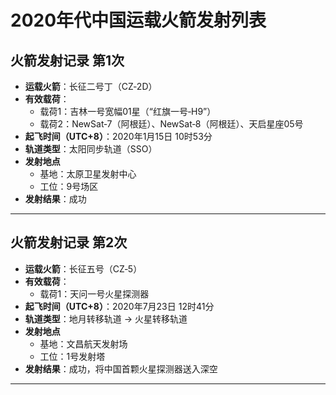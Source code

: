 <!--
 * @Author: blueWALL-E
 * @Date: 2025-06-23 15:03:38
 * @LastEditTime: 2025-06-24 15:21:21
 * @FilePath: \Chinese Aerospace History\中国火箭发射统计-模板.md
 * @Description: 年代中国运载火箭发射列表
 * @Wearing:  Read only, do not modify place!!! 
 * @Shortcut keys:  ctrl+alt+/ ctrl+alt+z
-->

# 2020年代中国运载火箭发射列表

## 火箭发射记录 第1次

- **运载火箭**：长征二号丁（CZ‑2D）
- **有效载荷**：
  - 载荷1：吉林一号宽幅01星（“红旗一号‑H9”）
  - 载荷2：NewSat‑7（阿根廷）、NewSat‑8（阿根廷）、天启星座05号
- **起飞时间（UTC+8）**：2020年1月15日 10时53分  
- **轨道类型**：太阳同步轨道（SSO）  
- **发射地点**
  - 基地：太原卫星发射中心  
  - 工位：9号场区  
- **发射结果**：成功 

---

## 火箭发射记录 第2次

- **运载火箭**：长征五号（CZ‑5）  
- **有效载荷**：
  - 载荷1：天问一号火星探测器  
- **起飞时间（UTC+8）**：2020年7月23日 12时41分  
- **轨道类型**：地月转移轨道 → 火星转移轨道  
- **发射地点**
  - 基地：文昌航天发射场  
  - 工位：1号发射塔  
- **发射结果**：成功，将中国首颗火星探测器送入深空 

---
